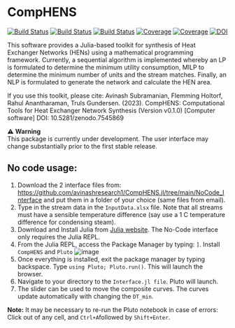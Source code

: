 # CompHENS

[![Build Status](https://github.com/avinashresearch1/CompHENS.jl/actions/workflows/CI.yml/badge.svg?branch=main)](https://github.com/avinashresearch1/CompHENS.jl/actions/workflows/CI.yml?query=branch%3Amain)
[![Build Status](https://travis-ci.com/avinashresearch1/CompHENS.jl.svg?branch=main)](https://travis-ci.com/avinashresearch1/CompHENS.jl)
[![Build Status](https://ci.appveyor.com/api/projects/status/github/avinashresearch1/CompHENS.jl?svg=true)](https://ci.appveyor.com/project/avinashresearch1/CompHENS-jl)
[![Coverage](https://codecov.io/gh/avinashresearch1/CompHENS.jl/branch/main/graph/badge.svg)](https://codecov.io/gh/avinashresearch1/CompHENS.jl)
[![Coverage](https://coveralls.io/repos/github/avinashresearch1/CompHENS.jl/badge.svg?branch=main)](https://coveralls.io/github/avinashresearch1/CompHENS.jl?branch=main)
[![DOI](https://zenodo.org/badge/511286580.svg)](https://zenodo.org/badge/latestdoi/511286580)

This software provides a Julia-based toolkit for synthesis of Heat Exchanger Networks (HENs) using a mathematical programming framework. Currently, a sequential algorithm is implemented whereby an LP is formulated to determine the minimum utility consumption, MILP to determine the minimum number of units and the stream matches. Finally, an NLP is formulated to generate the network and calculate the HEN area. 

If you use this toolkit, please cite:
Avinash Subramanian, Flemming Holtorf, Rahul Anantharaman, Truls Gundersen. (2023). CompHENS: Computational Tools for Heat Exchanger Network Synthesis (Version v0.1.0) [Computer software]
DOI: 10.5281/zenodo.7545869

:warning: **Warning** <br>
This package is currently under development. The user interface may change substantially prior to the first stable release.

## No code usage:
1. Download the 2 interface files from: https://github.com/avinashresearch1/CompHENS.jl/tree/main/NoCode_Interface and put them in a folder of your choice (same files from email). 
2. Type in the stream data in the `InputData.xlsx` file. Note that all streams must have a sensible temperature difference (say use a 1 C temperature difference for condensing steam).
3. Download and Install Julia from [Julia website](https://julialang.org/downloads/). The No-Code interface only requires the Julia REPL.
4. From the Julia REPL, access the Package Manager by typing: `]`. Install `CompHENS` and `Pluto`
![image](https://user-images.githubusercontent.com/90404321/217259675-2c48f58c-bd7a-4a86-9d76-1da82989c559.png)
4. Once everything is installed, exit the package manager by typing backspace. Type `using Pluto; Pluto.run()`. This will launch the browser.
5. Navigate to your directory to the `Interface.jl file`. Pluto will launch. 
6. The slider can be used to move the composite curves. The curves update automatically with changing the `DT_min`.

**Note:** It may be necessary to re-run the Pluto notebook in case of errors: Click out of any cell, and `Ctrl+A`followed by `Shift+Enter`.

